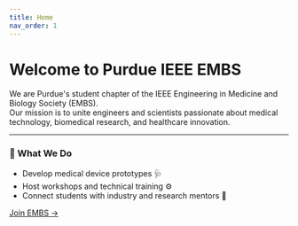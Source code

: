 ```yaml
---
title: Home
nav_order: 1
---
```


# Welcome to Purdue IEEE EMBS
We are Purdue's student chapter of the IEEE Engineering in Medicine and Biology Society (EMBS).  
Our mission is to unite engineers and scientists passionate about medical technology, biomedical research, and healthcare innovation.

---

### 🔬 What We Do
- Develop medical device prototypes 🩺  
- Host workshops and technical training ⚙️  
- Connect students with industry and research mentors 🧠  

[Join EMBS →](join-embs)
